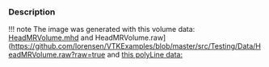 ### Description

!!! note
    The image was generated with this volume data: [HeadMRVolume.mhd](https://github.com/lorensen/VTKExamples/raw/master/src/Testing/Data/HeadMRVolume.mhd) and HeadMRVolume.raw](https://github.com/lorensen/VTKExamples/blob/master/src/Testing/Data/HeadMRVolume.raw?raw=true and [this polyLine data:](https://github.com/lorensen/VTKExamples/raw/master/src/Testing/Data/polyline.vtk)
